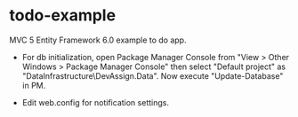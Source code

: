 # todo-example

MVC 5 Entity Framework 6.0 example to do app.

  - For db initialization, open Package Manager Console from "View > Other Windows > Package Manager Console" then select "Default project" as "DataInfrastructure\DevAssign.Data". Now execute "Update-Database" in PM.

  - Edit web.config for notification settings.
